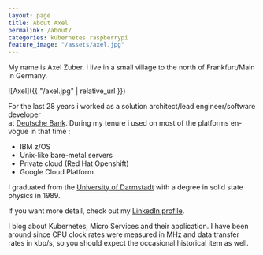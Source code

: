 ```yaml
---
layout: page
title: About Axel
permalink: /about/
categories: kubernetes raspberrypi
feature_image: "/assets/axel.jpg"
---
```

My name is Axel Zuber. I live in a small village to the north of Frankfurt/Main in Germany.

![Axel]({{ "/axel.jpg" | relative_url }})

For the last 28 years i worked as a solution architect/lead engineer/software developer<br/>
at [Deutsche Bank](https://www.db.com/). During my tenure i used on most of the platforms en-vogue in that time :
- IBM z/OS
- Unix-like bare-metal servers
- Private cloud (Red Hat Openshift)
- Google Cloud Platform

I graduated from the [University of Darmstadt](https://www.tu-darmstadt.de/index.en.jsp) with a degree in solid state physics in 1989.

If you want more detail, check out my [LinkedIn profile](https://www.linkedin.com/in/axel-zuber/).

I blog about Kubernetes, Micro Services and their application. I have been around since CPU clock rates were measured in MHz and data transfer rates in kbp/s, so you should expect the occasional historical item as well.

